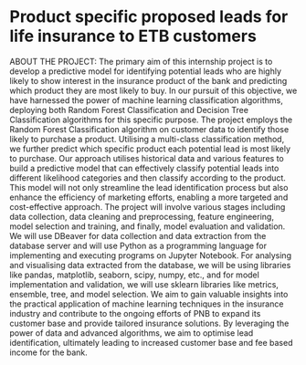 # Product specific proposed leads for life insurance to ETB customers

ABOUT THE PROJECT:
The primary aim of this internship project is to develop a predictive model for identifying potential leads who are highly likely to show interest in the insurance product of the bank and predicting which product they are most likely to buy. In our pursuit of this objective, we have harnessed the power of machine learning classification algorithms, deploying both Random Forest Classification and Decision Tree Classification algorithms for this specific purpose.
The project employs the Random Forest Classification algorithm on customer data to identify those likely to purchase a product. Utilising a multi-class classification method, we further predict which specific product each potential lead is most likely to purchase. 
Our approach utilises historical data and various features to build a predictive model that can effectively classify potential leads into different likelihood categories and then classify according to the product. This model will not only streamline the lead identification process but also enhance the efficiency of marketing efforts, enabling a more targeted and cost-effective approach.
The project will involve various stages including data collection, data cleaning and preprocessing, feature engineering, model selection and training, and finally, model evaluation and validation. We will use DBeaver for data collection and data extraction from the database server and will use Python as a programming language for implementing and executing programs on Jupyter Notebook. 
For analysing and visualising data extracted from the database, we will be using libraries like pandas, matplotlib, seaborn, scipy, numpy, etc., and for model implementation and validation, we will use sklearn libraries like metrics, ensemble, tree, and model selection.
We aim to gain valuable insights into the practical application of machine learning techniques in the insurance industry and contribute to the ongoing efforts of PNB to expand its customer base and provide tailored insurance solutions. By leveraging the power of data and advanced algorithms, we aim to optimise lead identification, ultimately leading to increased customer base and fee based income for the bank.
